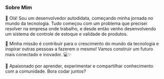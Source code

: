 ### Sobre Mim
👋 Olá! Sou um desenvolvedor autodidata, começando minha jornada no mundo da tecnologia. Tudo começou com um problema que precisei resolver na empresa onde trabalho, e desde então venho desenvolvendo um sistema de controle de estoque e validade de produtos.

🚀 Minha missão é contribuir para o crescimento do mundo da tecnologia e inspirar outras pessoas a fazerem o mesmo! Vamos construir um futuro mais conectado e inovador. 💻✨

🎨 Apaixonado por aprender, experimentar e compartilhar conhecimento com a comunidade. Bora codar juntos?
